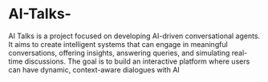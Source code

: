 # AI-Talks-
AI Talks is a project focused on developing AI-driven conversational agents. It aims to create intelligent systems that can engage in meaningful conversations, offering insights, answering queries, and simulating real-time discussions. The goal is to build an interactive platform where users can have dynamic, context-aware dialogues with AI
